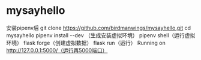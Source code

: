 # mysayhello
安装pipenv后
git clone https://github.com/birdmanwings/mysayhello.git
cd mysayhello
pipenv install --dev （生成安装虚拟环境）
pipenv shell（运行虚拟环境）
flask forge（创建虚拟数据）
flask run（运行）
Running on http://127.0.0.1:5000/（运行再5000端口）
